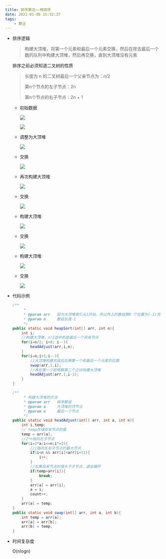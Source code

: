 ```yaml
---
title: 排序算法——堆排序
date: 2021-01-06 15:52:37
tags:
    - 算法
---
```

- 排序逻辑

    > 构建大顶堆，将第一个元素和最后一个元素交换，然后在除去最后一个数的队列中构建大顶堆，然后再交换，直到大顶堆没有元素

    <!--more-->
    排序之前必须知道二叉树的性质

    > 长度为 n 的二叉树最后一个父亲节点为：n/2
    >
    > 第n个节点的左子节点：2n
    >
    > 第n个节点的右子节点：2n + 1

    - 初始数据

        ![](https://gitee.com/buxiaoxing/image-bed/raw/master/img/1747833-20200721215453783-1269100304.png)

        ![](https://gitee.com/buxiaoxing/image-bed/raw/master/img/1747833-20200721215510727-459162781.png)

    - 调整为大顶堆

        ![](https://gitee.com/buxiaoxing/image-bed/raw/master/img/1747833-20200721215525449-828785986.png)

    - 交换

        ![](https://gitee.com/buxiaoxing/image-bed/raw/master/img/1747833-20200721215538650-1219101939.png)
        
    - 再次构建大顶堆

        ![](https://gitee.com/buxiaoxing/image-bed/raw/master/img/1747833-20200721215811834-1845150604.png)

    - 交换

        ![](https://gitee.com/buxiaoxing/image-bed/raw/master/img/1747833-20200721215822421-1912672445.png)

    - 构建大顶堆

        ![](https://gitee.com/buxiaoxing/image-bed/raw/master/img/1747833-20200721215832625-1182487539.png)

    - 交换

        ![](https://gitee.com/buxiaoxing/image-bed/raw/master/img/1747833-20200721215843821-880663380.png)

    - 构建大顶堆

        ![](https://gitee.com/buxiaoxing/image-bed/raw/master/img/1747833-20200721215727441-2016287820.png)

    - 交换

        ![](https://gitee.com/buxiaoxing/image-bed/raw/master/img/1747833-20200721215737675-1469554004.png)

- 代码示例

  ```java
  /**
       *
       * @param arr   因为大顶堆索引从1开始，所以传入的数组第0 个位置为(-1)充当占位符
       * @param n     数组长度-1
       */
  public static void heapSort(int[] arr, int n){
      int i;
      //构建大顶堆，n/2选中的是最后一个双亲节点
      for(i=n/2; i>0; i--){
          headAdjust(arr,i,n);
      }
      for(i=n;i>1;i--){
          //大顶堆构建完成后交换第一个和最后一个元素的位置
          swap(arr,1,i);
          //再在第一个和倒数第二个之间构建大顶堆
          headAdjust(arr,1,i-1);
      }
  }
  
  /**
       * 构建大顶堆的方法
       * @param arr   排序数组
       * @param a     大顶堆的顶节点
       * @param n     最后一个节点
       */
  public static void headAdjust(int[] arr, int a, int n){
      int i,temp;
      // temp存储双亲节点的值
      temp = arr[a];
      //2*n指向左子节点
      for(i=2*a;i<=n;i*=2){
          //i指向左右子节点的最大节点
          if(i<n && arr[i]<arr[i+1]){
              i++;
          }
          //如果双亲节点的值大于子节点，退出循环
          if(temp>arr[i]){
              break;
          }
          arr[a] = arr[i];
          a = i;
          count++;
      }
      arr[a] = temp;
  }
  public static void swap(int[] arr, int a, int b){
      int temp = arr[a];
      arr[a] = arr[b];
      arr[b] = temp;
  }
  ```

  

- 时间复杂度

  O(nlogn)

